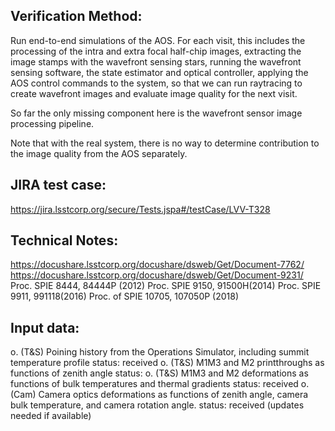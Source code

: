 Verification Method:
---
Run end-to-end simulations of the AOS. For each visit, this includes the processing of the intra and extra focal half-chip images, extracting the image stamps with the wavefront sensing stars, running the wavefront sensing software, the state estimator and optical controller, applying the AOS control commands to the system, so that we can run raytracing to create wavefront images and evaluate image quality for the next visit. 

So far the only missing component here is the wavefront sensor image processing pipeline.

Note that with the real system, there is no way to determine contribution to the image quality from the AOS separately.

JIRA test case:
---
https://jira.lsstcorp.org/secure/Tests.jspa#/testCase/LVV-T328

Technical Notes:
---
https://docushare.lsstcorp.org/docushare/dsweb/Get/Document-7762/
https://docushare.lsstcorp.org/docushare/dsweb/Get/Document-9231/
Proc. SPIE 8444, 84444P (2012)
Proc. SPIE 9150, 91500H(2014)
Proc. SPIE 9911, 991118(2016)
Proc. of SPIE 10705, 107050P (2018)

Input data:
---
o. (T&S) Poining history from the Operations Simulator, including summit temperature profile
        status: received
o. (T&S) M1M3 and M2 printthroughs as functions of zenith angle
	status:
o. (T&S) M1M3 and M2 deformations as functions of bulk temperatures and thermal gradients
	status: received
o. (Cam) Camera optics deformations as functions of zenith angle, camera bulk temperature, and camera rotation angle.
        status: received (updates needed if available)

